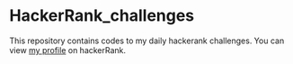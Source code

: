 # HackerRank_challenges
This repository contains codes to my daily hackerank challenges.
You can view [my profile](https://www.hackerrank.com/atiegardelali) on hackerRank.
